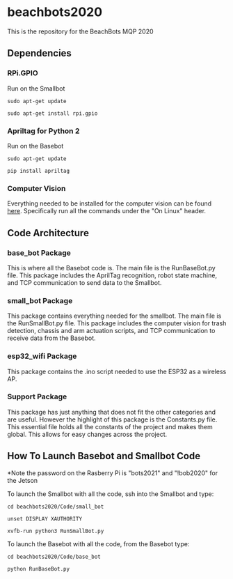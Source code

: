 # beachbots2020
This is the repository for the BeachBots MQP 2020
## Dependencies

### RPi.GPIO
Run on the Smallbot
```
sudo apt-get update
```
```
sudo apt-get install rpi.gpio
```

### Apriltag for Python 2
Run on the Basebot
```
sudo apt-get update
```
```
pip install apriltag
```

### Computer Vision
Everything needed to be installed for the computer vision can be found [here](https://coral.ai/docs/accelerator/get-started/#3-run-a-model-using-the-tensorflow-lite-api). Specifically run all the commands under the "On Linux" header.

## Code Architecture

### base_bot Package
This is where all the Basebot code is. The main file is the RunBaseBot.py
file. This package includes the AprilTag recognition, robot state machine,
and TCP communication to send data to the Smallbot.

### small_bot Package
This package contains everything needed for the smallbot. The main file is
the RunSmallBot.py file. This package includes the computer vision for trash
detection, chassis and arm actuation scripts, and TCP communication to
receive data from the Basebot.

### esp32_wifi Package
This package contains the .ino script needed to use the ESP32 as a wireless AP.

### Support Package
This package has just anything that does not fit the other categories
and are useful. However the highlight of this package is the Constants.py 
file. This essential file holds all the constants of the project and makes 
them global. This allows for easy changes across the project.

## How To Launch Basebot and Smallbot Code
*Note the password on the Rasberry Pi is "bots2021" and "!bob2020" for the Jetson

To launch the Smallbot with all the code, ssh into the Smallbot and type:
```
cd beachbots2020/Code/small_bot
```
```
unset DISPLAY XAUTHORITY
```
```
xvfb-run python3 RunSmallBot.py 
```
To launch the Basebot with all the code, from the Basebot type:
```
cd beachbots2020/Code/base_bot
```
```
python RunBaseBot.py
```
